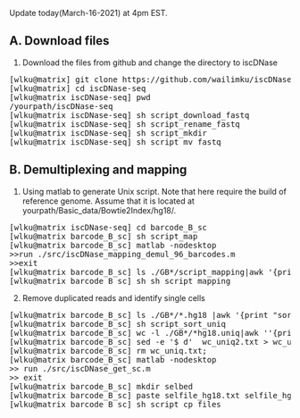 Update today(March-16-2021) at 4pm EST.

A. Download files
--------------------------------------

1. Download the files from github and change the directory to iscDNase

<pre>
[wlku@matrix] git clone https://github.com/wailimku/iscDNase-seq.git
[wlku@matrix] cd iscDNase-seq
[wlku@matrix iscDNase-seq] pwd
/yourpath/iscDNase-seq
[wlku@matrix iscDNase-seq] sh script_download_fastq
[wlku@matrix iscDNase-seq] sh script_rename_fastq
[wlku@matrix iscDNase-seq] sh script_mkdir
[wlku@matrix iscDNase-seq] sh script_mv_fastq
</pre>

B. Demultiplexing and mapping 
--------------------------------------

1. Using matlab to generate Unix script. Note that here require the build of reference genome. Assume that it is located at yourpath/Basic_data/Bowtie2Index/hg18/.

<pre>
[wlku@matrix iscDNase-seq] cd barcode_B_sc
[wlku@matrix barcode_B_sc] sh script_map
[wlku@matrix barcode_B_sc] matlab -nodesktop
>>run ./src/iscDNase_mapping_demul_96_barcodes.m
>>exit
[wlku@matrix barcode_B_sc] ls ./GB*/script_mapping|awk '{print "sh "$1}'>sh_script_mapping
[wlku@matrix barcode_B_sc] sh sh_script_mapping
</pre>

2. Remove duplicated reads and identify single cells
<pre>
[wlku@matrix barcode_B_sc] ls ./GB*/*.hg18 |awk '{print "sort -u -k1,1 -k2,2 -k3,3 "$1" > "$1".uniq &" }'>script_sort_uniq
[wlku@matrix barcode_B_sc] sh script_sort_uniq
[wlku@matrix barcode_B_sc] wc -l ./GB*/*hg18.uniq|awk ''{print $1"\t"$2}''>wc_uniq2.txt'
[wlku@matrix barcode_B_sc] sed -e '$ d'  wc_uniq2.txt > wc_uniq.txt'
[wlku@matrix barcode_B_sc] rm wc_uniq.txt;
[wlku@matrix barcode_B_sc] matlab -nodesktop
>> run ./src/iscDNase_get_sc.m
>> exit
[wlku@matrix barcode_B_sc] mkdir selbed
[wlku@matrix barcode_B_sc] paste selfile_hg18.txt selfile_hg18_2.txt|awk '{print "cp "$1" ./selbed/"$2" &"}'>script_cp_files
[wlku@matrix barcode_B_sc] sh script_cp_files
</pre>

</pre>
